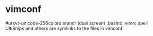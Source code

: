 # vimconf
#urxvt-unicode-256colors arandr (dual screen)
.bashrc .vimrc spell UltiSnips and others are symlinks to the files in vimconf
